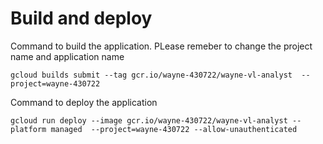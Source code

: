 # Build and deploy

Command to build the application. PLease remeber to change the project name and application name

```
gcloud builds submit --tag gcr.io/wayne-430722/wayne-vl-analyst  --project=wayne-430722
```

Command to deploy the application

```
gcloud run deploy --image gcr.io/wayne-430722/wayne-vl-analyst --platform managed  --project=wayne-430722 --allow-unauthenticated
```
